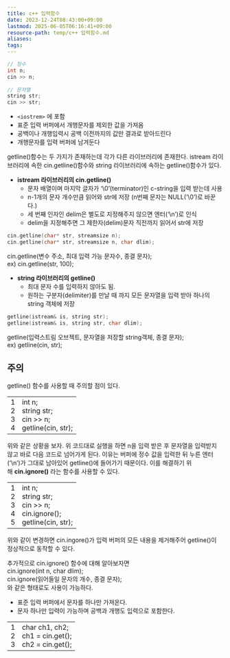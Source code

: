```yaml
---
title: c++ 입력함수
date: 2023-12-24T08:43:00+09:00
lastmod: 2025-06-05T06:16:41+09:00
resource-path: temp/c++ 입력함수.md
aliases: 
tags: 
---
```

```cpp
// 정수  
int n;  
cin >> n;  
  
// 문자열  
string str;  
cin >> str;
```

- `<iostrem>` 에 포함
- 표준 입력 버퍼에서 개행문자를 제외한 값을 가져옴
- 공백이나 개행입력시 공백 이전까지의 값만 결과로 받아드린다
- 개행문자를 입력 버퍼에 남겨둔다


getline()함수는 두 가지가 존재하는데 각가 다른 라이브러리에 존재한다. istream 라이브러리에 속한 cin.getline()함수와 string 라이브러리에 속하는 getline()함수가 있다.

- **istream 라이브러리의 cin.getline()**
    - 문자 배열이며 마지막 글자가 ‘\0’(terminator)인 c-string을 입력 받는데 사용
    - n-1개의 문자 개수만큼 읽어와 str에 저장 (n번째 문자는 NULL(‘\0’)로 바꾼다.)
    - 세 번째 인자인 delim은 별도로 지정해주지 않으면 엔터(‘\n’)로 인식
    - delim을 지정해주면 그 제한자(delim)문자 직전까지 읽어서 str에 저장

```cpp
cin.getline(char* str, streamsize n);  
cin.getline(char* str, streamsize n, char dlim);
```

cin.getline(변수 주소, 최대 입력 가능 문자수, 종결 문자);  
ex) cin.getline(str, 100);

- **string 라이브러리의 getline()**
    - 최대 문자 수를 입력하지 않아도 됨.
    - 원하는 구분자(delimiter)를 만날 때 까지 모든 문자열을 입력 받아 하나의 string 객체에 저장

```cpp
getline(istream& is, string str);  
getline(istream& is, string str, char dlim);
```

getline(입력스트림 오브젝트, 문자열을 저장할 string객체, 종결 문자);  
ex) getline(cin, str);

## [](https://kyu9341.github.io/C-C/2020/01/17/C++getline()/#%EC%A3%BC%EC%9D%98 "주의")주의[](https://kyu9341.github.io/C-C/2020/01/17/C++getline()/#%EC%A3%BC%EC%9D%98)

getline() 함수를 사용할 때 주의할 점이 있다.

|   |   |
|---|---|
|1  <br>2  <br>3  <br>4|int n;  <br>string str;  <br>cin >> n;  <br>getline(cin, str);|

위와 같은 상황을 보자. 위 코드대로 실행을 하면 n을 입력 받은 후 문자열을 입력받지 않고 바로 다음 코드로 넘어가게 된다. 이유는 버퍼에 정수 값을 입력한 뒤 누른 엔터(‘\n’)가 그대로 남아있어 getline()에 들어가기 때문이다. 이를 해결하기 위해 **cin.ignore()** 라는 함수를 사용할 수 있다.

|   |   |
|---|---|
|1  <br>2  <br>3  <br>4  <br>5|int n;  <br>string str;  <br>cin >> n;  <br>cin.ignore();  <br>getline(cin, str);|

위와 같이 변경하면 cin.ingore()가 입력 버퍼의 모든 내용을 제거해주어 getline()이 정상적으로 동작할 수 있다.

추가적으로 cin.ignore() 함수에 대해 알아보자면  
cin.ignore(int n, char dlim);  
cin.ignore(읽어들일 문자의 개수, 종결 문자);  
와 같은 형태로도 사용이 가능하다.


- 표준 입력 버퍼에서 문자를 하나만 가져온다.
- 문자 하나만 입력이 가능하며 공백과 개행도 입력으로 포함한다.

|   |   |
|---|---|
|1  <br>2  <br>3|char ch1, ch2;  <br>ch1 = cin.get();  <br>ch2 = cin.get();|